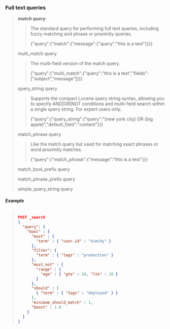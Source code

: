 ### Full text queries 

> 
> ***match query***
> 
>> 
>> The standard query for performing full text queries, including fuzzy matching and phrase or proximity queries.
>> 
>> {"query":{"match":{"message":{"query":"this is a test"}}}}
>> 
>
> multi_match query
> 
>> 
>> The multi-field version of the match query.
>> 
>> {"query":{"multi_match":{"query":"this is a test","fields":["subject","message"]}}}
>> 
>
> query_string query
> 
>> 
>> Supports the compact Lucene query string syntax, allowing you to specify AND|OR|NOT conditions and multi-field search within a single query string. For expert users only.
>> 
>> {"query":{"query_string":{"query":"(new york city) OR (big apple)","default_field":"content"}}}
>> 
> 
> match_phrase query
> 
>> 
>> Like the match query but used for matching exact phrases or word proximity matches.
>> 
>> {"query":{"match_phrase":{"message":"this is a test"}}}
>> 
> 
> match_bool_prefix query
> 
> match_phrase_prefix query
> 
> simple_query_string query
> 

##### Example

> 
> ```json
> 
> POST _search
> {
>   "query": {
>     "bool" : {
>       "must" : {
>         "term" : { "user.id" : "kimchy" }
>       },
>       "filter": {
>         "term" : { "tags" : "production" }
>       },
>       "must_not" : {
>         "range" : {
>           "age" : { "gte" : 10, "lte" : 20 }
>         }
>       },
>       "should" : [
>         { "term" : { "tags" : "deployed" } }
>       ],
>       "minimum_should_match" : 1,
>       "boost" : 1.0
>     }
>   }
> }
> 
> ```
> 

